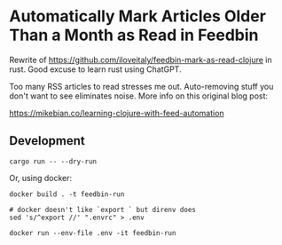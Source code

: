 # Automatically Mark Articles Older Than a Month as Read in Feedbin

Rewrite of https://github.com/iloveitaly/feedbin-mark-as-read-clojure in rust. Good excuse to learn rust using ChatGPT.

Too many RSS articles to read stresses me out. Auto-removing stuff you don't want to see eliminates noise. More info on this original blog post:

https://mikebian.co/learning-clojure-with-feed-automation

## Development

```shell
cargo run -- --dry-run
```

Or, using docker:

```shell
docker build . -t feedbin-run

# docker doesn't like `export ` but direnv does
sed 's/^export //' ".envrc" > .env

docker run --env-file .env -it feedbin-run
```
